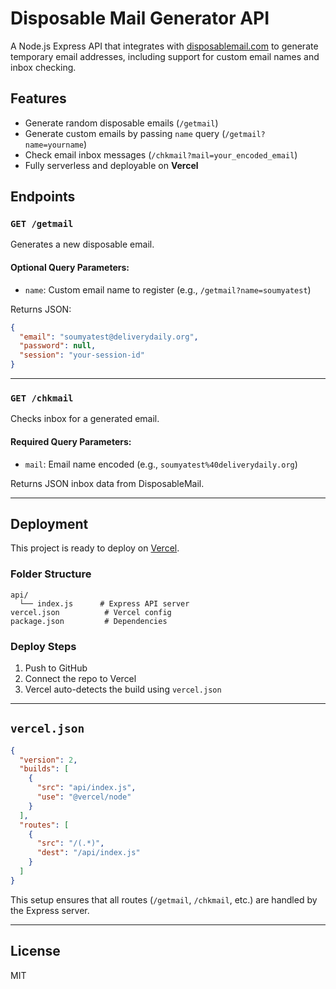 # Disposable Mail Generator API

A Node.js Express API that integrates with [disposablemail.com](https://www.disposablemail.com) to generate temporary email addresses, including support for custom email names and inbox checking.

## Features

- Generate random disposable emails (`/getmail`)
- Generate custom emails by passing `name` query (`/getmail?name=yourname`)
- Check email inbox messages (`/chkmail?mail=your_encoded_email`)
- Fully serverless and deployable on **Vercel**

## Endpoints

### `GET /getmail`

Generates a new disposable email.

#### Optional Query Parameters:
- `name`: Custom email name to register (e.g., `/getmail?name=soumyatest`)

Returns JSON:
```json
{
  "email": "soumyatest@deliverydaily.org",
  "password": null,
  "session": "your-session-id"
}
```

---

### `GET /chkmail`

Checks inbox for a generated email.

#### Required Query Parameters:
- `mail`: Email name encoded (e.g., `soumyatest%40deliverydaily.org`)

Returns JSON inbox data from DisposableMail.

---

## Deployment

This project is ready to deploy on [Vercel](https://vercel.com/).

### Folder Structure
```
api/
  └── index.js      # Express API server
vercel.json          # Vercel config
package.json         # Dependencies
```

### Deploy Steps

1. Push to GitHub
2. Connect the repo to Vercel
3. Vercel auto-detects the build using `vercel.json`

---

## `vercel.json`

```json
{
  "version": 2,
  "builds": [
    {
      "src": "api/index.js",
      "use": "@vercel/node"
    }
  ],
  "routes": [
    {
      "src": "/(.*)",
      "dest": "/api/index.js"
    }
  ]
}
```

This setup ensures that all routes (`/getmail`, `/chkmail`, etc.) are handled by the Express server.

---

## License

MIT
